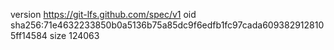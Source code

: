 version https://git-lfs.github.com/spec/v1
oid sha256:71e4632233850b0a5136b75a85dc9f6edfb1fc97cada6093829128105ff14584
size 124063
